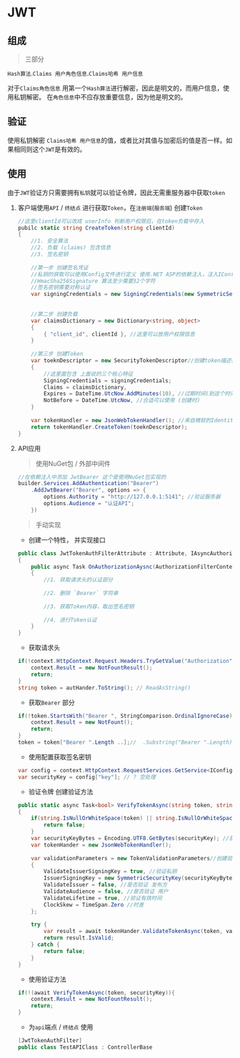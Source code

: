 # JWT

## 组成

> 三部分

`Hash算法`.`Claims 用户角色信息`.`Claims哈希 用户信息`

对于`Claims角色信息` 用第一个`Hash算法`进行解密，因此是明文的，而用户信息，使用私钥解密。
在`角色信息`中不应存放重要信息，因为他是明文的。



## 验证

使用私钥解密 `Claims哈希 用户信息`的值，或者比对其值与加密后的值是否一样。如果相同则这个`JWT`是有效的。



## 使用

由于`JWT`验证方只需要拥有`私钥`就可以验证令牌，因此无需重服务器中获取`token`

1. 客户端使用`API` / `终结点` 进行获取`Token`，在`注册端`(`服务端`) 创建`Token`

   ```cs
   //这里clientId可以改成 userInfo 判断用户权限后，在token负载中存入
   pubilc static string CreateToken(string clientId) 
   {
       //1. 安全算法
       //2. 负载 (claims) 包含信息
       //3. 签名密钥
      
       //第一步 创建签名凭证
       //私钥的获取可以使用Config文件进行定义 使用.NET ASP的依赖注入，注入IConfiguration可以获取配置
       //HmacSha256Signature 算法至少需要32个字符
       //签名密钥需要对称认证
       var signingCredentials = new SigningCredentials(new SymmetricSecurityKey(Encoding.UTF8.GetBytes("私钥")), SecurityAlgorithms.HmacSha256Signature); 
       
       
       //第二步 创建负载
       var claimsDictionary = new Dictionary<string, object>
       {
           { "client_id", clientId }, //这里可以放用户权限信息
       }
       
       //第三步 创建Token
       var toeknDescriptor = new SecurityTokenDescriptor//创建token描述符 用于tokenHandler创建token
       {
           //这里面包含 上面说的三个核心特征
           SigningCredentials = signingCredentials;
           Claims = claimsDictionary,
           Expires = DateTime.UtcNow.AddMinutes(10), //过期时间(到这个时间过期 而不是指定时长)
           NotBefore = DateTime.UtcNow, //合适可以使用 (创建时)
       } 
       
       var tokenHandler = new JsonWebTokenHandler(); //来自微软的Identity WebToken包
       return tokenHandler.CreateToken(toeknDescriptor);
   }
   ```

2. API应用

   > 使用NuGet包 / 外部中间件

   ```cs
   //在依赖注入中添加 JwtBearer 这个是使用NuGet包实现的
   builder.Services.AddAuthentication("Bearer")
       .AddJwtBearer("Bearer", options => {
           options.Authority = "http://127.0.0.1:5141"; //验证服务器
           options.Audience = "认证API";
       })
   ```

   > 手动实现

   - 创建一个特性， 并实现接口

   ```cs
   public class JwtTokenAuthFilterAttribute : Attribute, IAsyncAuthorizationFilter
   {
       public async Task OnAuthorizationAysnc(AuthorizationFilterContext context)
       {
           //1. 获取请求头的认证部分
           
           //2. 删除 `Bearer` 字符串
           
           //3. 获取Token内容，取出签名密钥
           
           //4. 进行Token认证
       }
   }
   ```

   - 获取请求头

   ```cs
   if(!context.HttpContext.Request.Headers.TryGetValue("Authorization", out var authHander)){
       context.Result = new NotFountResult();
       return;
   }
   string token = autHander.ToString(); // ReadAsString()
   ```

   - 获取`Bearer` 部分

   ```cs
   if(!token.StartsWith("Bearer ", StringComparison.OrdinalIgnoreCase)) {//不区分大小写
       context.Result = new NotFount();
       return;
   }
   token = token["Bearer ".Length ..];//  .Substring("Bearer ".Length);
   ```

   - 使用配置获取签名密钥

   ```cs
   var config = context.HttpContext.RequestServices.GetService<IConfiguration>(); //或者依赖注入
   var securityKey = config["key"]; // ? 空处理
   ```

   - 验证令牌 创建验证方法

   ```cs
   public static async Task<bool> VerifyTokenAsync(string token, string securityKey)
   {
       if(string.IsNullOrWhiteSpace(token) || string.IsNullOrWhiteSpace(securityKey)){
           return false;
       }
       var securityKeyBytes = Encoding.UTF8.GetBytes(securityKey); //获取key字节
       var tokenHander = new JsonWebTokenHandler();
       
       var validationParameters = new TokenValidationParameters//创建验证参数
       {
           ValidateIssuerSigningKey = true, //验证私钥
           IssuerSigningKey = new SymmetricSecurityKey(securityKeyBytes), //传递私钥用于实际验证
           ValidateIssuer = false, //是否验证 发布方
           ValidateAudience = false, //是否验证 用户
           ValidateLifetime = true, //验证有效时间
           ClockSkew = TimeSpan.Zero //时差
       };
       
       try {
           var result = await tokenHander.ValidateTokenAsync(token, validationParameters); //返回验证结果 同时处理异常
           return result.IsValid;
       } catch {
           return false;
       }
   }
   ```

   - 使用验证方法

   ```cs
   if(!(await VerifyTokenAsync(token, securityKey)){
       context.Result = new NotFountResult();
       return;
   }
   ```

   - 为`api`端点 / `终结点` 使用

   ```cs
   [JwtTokenAuthFilter]
   public class TestAPIClass : ControllerBase
   ```

   